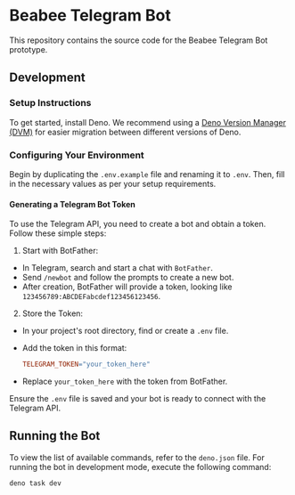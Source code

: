 # Beabee Telegram Bot

This repository contains the source code for the Beabee Telegram Bot prototype.

## Development

### Setup Instructions

To get started, install Deno. We recommend using a [Deno Version Manager (DVM)](https://github.com/justjavac/dvm) for easier migration between different versions of Deno.

### Configuring Your Environment

Begin by duplicating the `.env.example` file and renaming it to `.env`. Then, fill in the necessary values as per your setup requirements.

#### Generating a Telegram Bot Token

To use the Telegram API, you need to create a bot and obtain a token. Follow these simple steps:

1. Start with BotFather:
  * In Telegram, search and start a chat with `BotFather`.
  * Send `/newbot` and follow the prompts to create a new bot.
  * After creation, BotFather will provide a token, looking like `123456789:ABCDEFabcdef123456123456`.

2. Store the Token:
  * In your project's root directory, find or create a `.env` file.
  * Add the token in this format:

    ```makefile
    TELEGRAM_TOKEN="your_token_here"
    ```

  * Replace `your_token_here` with the token from BotFather.

Ensure the `.env` file is saved and your bot is ready to connect with the Telegram API.

## Running the Bot

To view the list of available commands, refer to the `deno.json` file. For running the bot in development mode, execute the following command:

```bash
deno task dev
```
